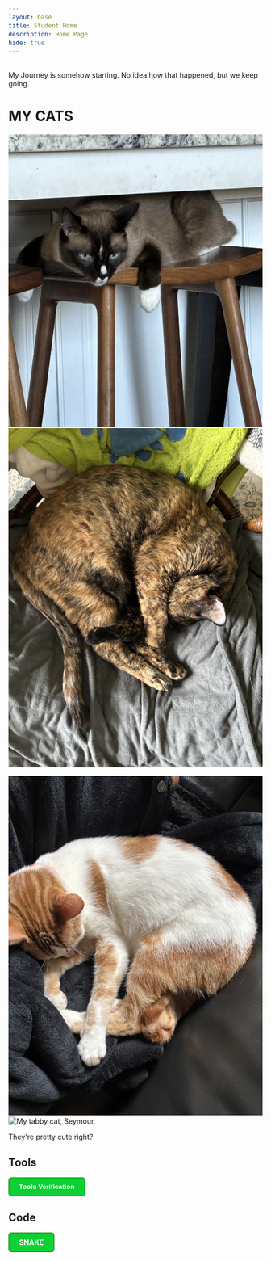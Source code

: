 ```yaml
---
layout: base
title: Student Home 
description: Home Page
hide: true
---
```

<style>

button {
    color:white;
    font-weight: bold;
    background-color:#0dd134;
    padding: 10px 20px;
    border: 1px solid green;
    border-radius: 5px;
}
</style>

<br>
My Journey is somehow starting. No idea how that happened, but we keep going. 
<br>

# MY CATS
![My siamese cat, Charlie.](images/IMG_0125.jpg)
![My tortoise shell cat, Lisa.](images/IMG_0470.jpg)

![My orange/white cat, bart](images/IMG_0471.jpg)
![My tabby cat, Seymour.](images/IMG_0473.jpg)

They're pretty cute right?

## Tools
<a href="{{site.baseurl}}/notebooks/Foundation/B-tools_and_equipment/2023-08-22-devops_tools-verify.ipynb">
<button> Tools Verification </button>
</a>

## Code

<div style="display: flex; flex-wrap: wrap; gap: 10px;">
    <a href="/snake.md" style="text-decoration: none;">
        <div style="background-color: #0dd134; color: white; padding: 10px 20px; border-radius: 5px; font-weight: bold; border: 1px solid green;">
            SNAKE
        </div>
    </a>